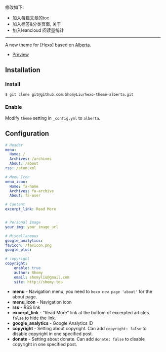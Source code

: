 
修改如下:
- 加入每篇文章的toc
- 加入标签&分类页面, 关于
- 加入leancloud 阅读量统计

---
A new theme for [Hexo] based on [Alberta](https://github.com/ken8203/hexo-theme-alberta/).

- [Preview](http://shomy.cn/)

## Installation

### Install

``` bash
$ git clone git@github.com:ShomyLiu/hexo-theme-alberta.git
```

### Enable

Modify `theme` setting in `_config.yml` to `alberta`.

## Configuration

``` yml
# Header
menu:
  Home: /
  Archives: /archives
  About: /about
rss: /atom.xml

# Menu Icon
menu_icon:
  Home: fa-home
  Archives: fa-archive
  About: fa-user

# Content
excerpt_link: Read More


# Personal Image
your_img: your_image_url

# Miscellaneous
google_analytics:
favicon: /favicon.png
google_plus:

# copyright
copyright:
    enable: true
    author: Shomy
    email: shomyliu@gmail.com
    site: http://shomy.top

```

- **menu** - Navigation menu, you need to `hexo new page 'about'` for the about page.
- **menu_icon** - Navigation icon
- **rss** - RSS link
- **excerpt_link** - "Read More" link at the bottom of excerpted articles. `false` to hide the link.
- **google_analytics** - Google Analytics ID
- **copyright** - Setting about copyright.  Can add `copyright: false` to disable copyright in one specified post.
- **donate** - Setting about donate.  Can add `donate: false` to disable copyright in one specified post.
